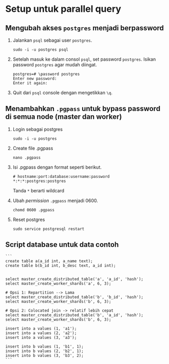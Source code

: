 # Setup untuk parallel query
## Mengubah akses `postgres` menjadi berpassword
1. Jalankan `psql` sebagai user `postgres`.
    
    ```
    sudo -i -u postgres psql
    ```

2. Setelah masuk ke dalam consol `psql`, set password `postgres`. Isikan password `postgres` agar mudah diingat.
    ```
    postgres=# \password postgres
    Enter new password:
    Enter it again:
    ```

3. Quit dari `psql` console dengan mengetikkan `\q`.

## Menambahkan `.pgpass` untuk bypass password di semua node (master dan worker)
1. Login sebagai postgres
   
   ```
   sudo -i -u postgres
   ```
   
2. Create file .pgpass

   ```
   nano .pgpass
   ```
   
3. Isi .pgpass dengan format seperti berikut.

   ```
   # hostname:port:database:username:password
   *:*:*:postgres:postgres
   ```
   
   Tanda `*` berarti wildcard
4. Ubah *permission* `.pgpass` menjadi 0600.

   ```
   chomd 0600 .pgpass
   ```
   
5. Reset postgres

   ```
   sudo service postgresql restart
   ```
	

## Script database untuk data contoh

    ```
    create table a(a_id int, a_name text);
    create table b(b_id int, b_desc text, a_id int);


    select master_create_distributed_table('a', 'a_id', 'hash');
    select master_create_worker_shards('a', 6, 3);

    # Opsi 1: Repartition --> Lama
    select master_create_distributed_table('b', 'b_id', 'hash');
    select master_create_worker_shards('b', 6, 3);

    # Opsi 2: Colocated join -> relatif lebih cepat
    select master_create_distributed_table('b', 'a_id', 'hash');
    select master_create_worker_shards('b', 6, 3);

    insert into a values (1, 'a1');
    insert into a values (2, 'a2');
    insert into a values (3, 'a3');

    insert into b values (1, 'b1', 1);
    insert into b values (2, 'b2', 1);
    insert into b values (3, 'b3', 2);
    ```
	
